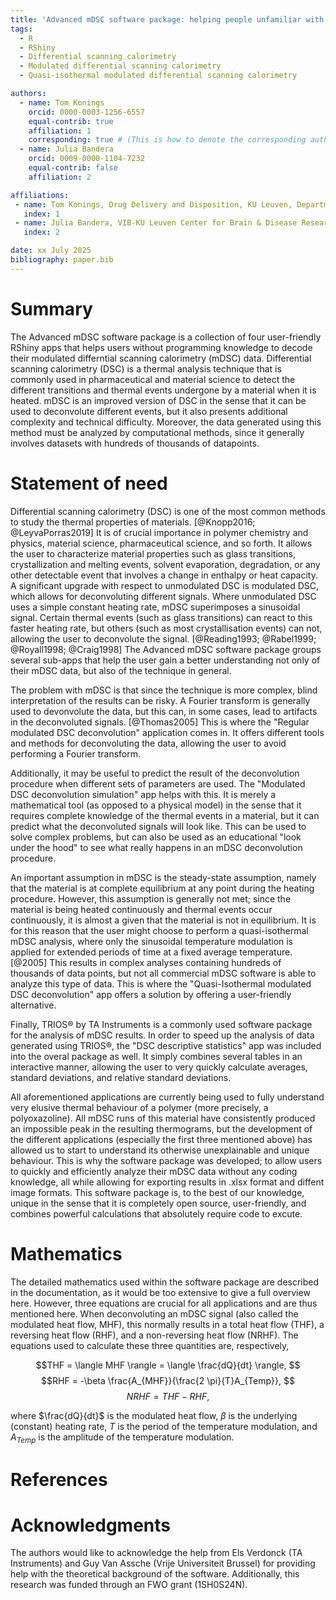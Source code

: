 ```yaml
---
title: 'Advanced mDSC software package: helping people unfamiliar with programming with unraveling complex mDSC methods'
tags:
  - R
  - RShiny
  - Differential scanning calorimetry
  - Modulated differential scanning calorimetry
  - Quasi-isothermal modulated differential scanning calorimetry

authors:
  - name: Tom Konings
    orcid: 0000-0003-1256-6557
    equal-contrib: true
    affiliation: 1
    corresponding: true # (This is how to denote the corresponding author)
  - name: Julia Bandera
    orcid: 0009-0000-1104-7232
    equal-contrib: false
    affiliation: 2

affiliations:
 - name: Tom Konings, Drug Delivery and Disposition, KU Leuven, Department of Pharmaceutical and Pharmacological Sciences, Campus Gasthuisberg ON2, Herestraat 49 b921, 3000 Leuven, Belgium.
   index: 1
 - name: Julia Bandera, VIB-KU Leuven Center for Brain & Disease Research, Herestraat 49 Box 602, Leuven, 3000, Belgium; Department of Neurosciences, Leuven Brain Institute, KU Leuven, Herestraat 49 Box 602, Leuven, 3000, Belgium
   index: 2

date: xx July 2025
bibliography: paper.bib
---
```


# Summary
The Advanced mDSC software package is a collection of four user-friendly RShiny apps that helps users without programming knowledge to decode their modulated differntial scanning calorimetry (mDSC) data. Differential scanning calorimetry (DSC) is a thermal analysis technique that is commonly used in pharmaceutical and material science to detect the different transitions and thermal events undergone by a material when it is heated. mDSC is an improved version of DSC in the sense that it can be used to deconvolute different events, but it also presents additional complexity and technical difficulty. Moreover, the data generated using this method must be analyzed by computational methods, since it generally involves datasets with hundreds of thousands of datapoints.  

# Statement of need 
Differential scanning calorimetry (DSC) is one of the most common methods to study the thermal properties of materials. [@Knopp2016; @LeyvaPorras2019] It is of crucial importance in polymer chemistry and physics, material science, pharmaceutical science, and so forth. It allows the user to characterize material properties such as glass transitions, crystallization and melting events, solvent evaporation, degradation, or any other detectable event that involves a change in enthalpy or heat capacity. A significant upgrade with respect to unmodulated DSC is modulated DSC, which allows for deconvoluting different signals. Where unmodulated DSC uses a simple constant heating rate, mDSC superimposes a sinusoidal signal. Certain thermal events (such as glass transitions) can react to this faster heating rate, but others (such as most crystallisation events) can not, allowing the user to deconvolute the signal. [@Reading1993; @Rabel1999; @Royall1998; @Craig1998] The Advanced mDSC software package groups several sub-apps that help the user gain a better understanding not only of their mDSC data, but also of the technique in general. 

The problem with mDSC is that since the technique is more complex, blind interpretation of the results can be risky. A Fourier transform is generally used to devonvolute the data, but this can, in some cases, lead to artifacts in the deconvoluted signals. [@Thomas2005] This is where the "Regular modulated DSC deconvolution" application comes in. It offers different tools and methods for deconvoluting the data, allowing the user to avoid performing a Fourier transform. 

Additionally, it may be useful to predict the result of the deconvolution procedure when different sets of parameters are used. The "Modulated DSC deconvolution simulation" app helps with this. It is merely a mathematical tool (as opposed to a physical model) in the sense that it requires complete knowledge of the thermal events in a material, but it can predict what the deconvoluted signals will look like. This can be used to solve complex problems, but can also be used as an educational "look under the hood" to see what really happens in an mDSC deconvolution procedure. 

An important assumption in mDSC is the steady-state assumption, namely that the material is at complete equilibrium at any point during the heating procedure. However, this assumption is generally not met; since the material is being heated continuously and thermal events occur continuously, it is almost a given that the material is not in equilibrium. It is for this reason that the user might choose to perform a quasi-isothermal mDSC analysis, where only the sinusoidal temperature modulation is applied for extended periods of time at a fixed average temperature. [@2005] This results in complex analyses containing hundreds of thousands of data points, but not all commercial mDSC software is able to analyze this type of data. This is where the "Quasi-Isothermal modulated DSC deconvolution" app offers a solution by offering a user-friendly alternative. 

Finally, TRIOS® by TA Instruments is a commonly used software package for the analysis of mDSC results. In order to speed up the analysis of data generated using TRIOS®, the "DSC descriptive statistics" app was included into the overal package as well. It simply combines several tables in an interactive manner, allowing the user to very quickly calculate averages, standard deviations, and relative standard deviations. 

All aforementioned applications are currently being used to fully understand very elusive thermal behaviour of a polymer (more precisely, a polyoxazoline). All mDSC runs of this material have consistently produced an impossible peak in the resulting thermograms, but the development of the different applications (especially the first three mentioned above) has allowed us to start to understand its otherwise unexplainable and unique behaviour. This is why the software package was developed; to allow users to quickly and efficiently analyze their mDSC data without any coding knowledge, all while allowing for exporting results in .xlsx format and diffent image formats. This software package is, to the best of our knowledge, unique in the sense that it is completely open source, user-friendly, and combines powerful calculations that absolutely require code to excute. 

# Mathematics 
The detailed mathematics used within the software package are described in the documentation, as it would be too extensive to give a full overview here. However, three equations are crucial for all applications and are thus mentioned here. When deconvoluting an mDSC signal (also called the modulated heat flow, MHF), this normally results in a total heat flow (THF), a reversing heat flow (RHF), and a non-reversing heat flow (NRHF). The equations used to calculate these three quantities are, respectively, 

$$THF = \langle MHF \rangle  = \langle \frac{dQ}{dt} \rangle, $$
$$RHF =  -\beta \frac{A_{MHF}}{\frac{2 \pi}{T}A_{Temp}}, $$
$$NRHF = THF-RHF, $$

where $\frac{dQ}{dt}$ is the modulated heat flow, $\beta$ is the underlying (constant) heating rate, $T$ is the period of the temperature modulation, and $A_{Temp}$ is the amplitude of the temperature modulation.

# References

# Acknowledgments
The authors would like to acknowledge the help from Els Verdonck (TA Instruments) and Guy Van Assche (Vrije Universiteit Brussel) for providing help with the theoretical background of the software. Additionally, this research was funded through an FWO grant (1SH0S24N). 





